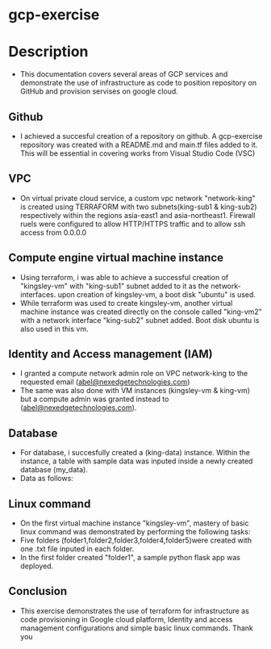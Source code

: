 # gcp-exercise 

# Description
- This documentation covers several areas of GCP services and demonstrate the use of infrastructure as code to position repository on GitHub and provision servises on google cloud.  

## Github 
- I achieved a succesful creation of a repository on github. A gcp-exercise repository was created with a README.md and main.tf files added to it. This will be essential in covering works from Visual Studio Code (VSC)

## VPC
- On virtual private cloud service, a custom vpc network "network-king" is created using TERRAFORM with two subnets(king-sub1 & king-sub2) respectively within the regions asia-east1 and asia-northeast1. Firewall ruels were configured to allow HTTP/HTTPS traffic and to allow ssh access from 0.0.0.0

## Compute engine virtual machine instance
- Using terraform, i was able to achieve a successful creation of "kingsley-vm" with "king-sub1" subnet added to it as the network-interfaces. upon creation of kingsley-vm, a boot disk "ubuntu" is used.
- While terraform was used to create kingsley-vm, another virtual machine instance was created directly on the console called "king-vm2" with a network interface "king-sub2" subnet added. Boot disk ubuntu is also used in this vm. 

## Identity and Access management (IAM)
- I granted a compute network admin role on VPC network-king to the requested email (abel@nexedgetechnologies.com)
- The same was also done with VM instances (kingsley-vm & king-vm) but a compute admin was granted instead to (abel@nexedgetechnologies.com). 

## Database 
- For database, i succesfully created a (king-data) instance. Within the instance, a table with sample data was inputed inside a newly created database (my_data). 
- Data as follows: 

## Linux command
- On the first virtual machine instance "kingsley-vm", mastery of basic linux command was demonstrated by performing the following tasks: 
- Five folders (folder1,folder2,folder3,folder4,folder5)were created with one .txt file inputed in each folder.
- In the first folder created "folder1", a sample python flask app was deployed. 

## Conclusion
- This exercise demonstrates the use of terraform for infrastructure as code provisioning in Google cloud platform, Identity and access management configurations and simple basic linux commands. Thank you 


